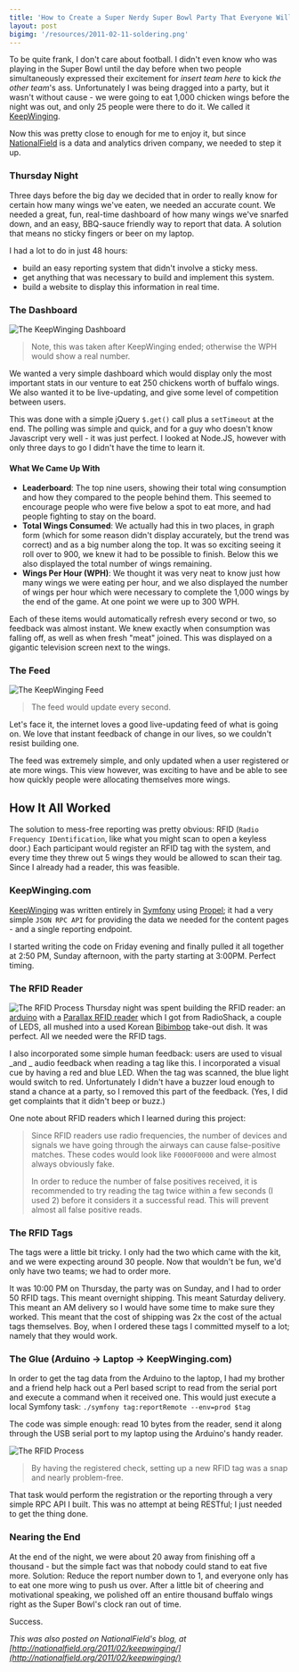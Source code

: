 ```yaml
---
title: 'How to Create a Super Nerdy Super Bowl Party That Everyone Will Love or: RFID + 1,000 Chicken Wings (Wait... What?)'
layout: post
bigimg: '/resources/2011-02-11-soldering.png'
---
```

To be quite frank, I don't care about football. I didn't even know who was playing in the Super Bowl until the day before when two people simultaneously expressed their excitement for _insert team here_ to kick _the other team_'s ass. Unfortunately I was being dragged into a party, but it wasn't without cause - we were going to eat 1,000 chicken wings before the night was out, and only 25 people were there to do it. We called it [KeepWinging](http://keepwinging.com).

Now this was pretty close to enough for me to enjoy it, but since [NationalField](http://nationalfield.org) is a data and analytics driven company, we needed to step it up.

### Thursday Night
Three days before the big day we decided that in order to really know for certain how many wings we've eaten, we needed an accurate count. We needed a great, fun, real-time dashboard of how many wings we've snarfed down, and an easy, BBQ-sauce friendly way to report that data. A solution that means no sticky fingers or beer on my laptop.

I had a lot to do in just 48 hours:

- build an easy reporting system that didn't involve a sticky mess.
- get anything that was necessary to build and implement this system.
- build a website to display this information in real time.

### The Dashboard
![The KeepWinging Dashboard](/resources/2011-02-11-dashboard.png)
> Note, this was taken after KeepWinging ended; otherwise the WPH would show a real number.

We wanted a very simple dashboard which would display only the most important stats in our venture to eat 250 chickens worth of buffalo wings. We also wanted it to be live-updating, and give some level of competition between users.

This was done with a simple jQuery `$.get()` call plus a `setTimeout` at the end. The polling was simple and quick, and for a guy who doesn't know Javascript very well - it was just perfect. I looked at Node.JS, however with only three days to go I didn't have the time to learn it.

#### What We Came Up With
- **Leaderboard**: The top nine users, showing their total wing consumption and how they compared to the people behind them. This seemed to encourage people who were five below a spot to eat more, and had people fighting to stay on the board.
- **Total Wings Consumed**: We actually had this in two places, in graph form (which for some reason didn't display accurately, but the trend was correct) and as a big number along the top. It was so exciting seeing it roll over to 900, we knew it had to be possible to finish. Below this we also displayed the total number of wings remaining.
- **Wings Per Hour (WPH)**: We thought it was very neat to know just how many wings we were eating per hour, and we also displayed the number of wings per hour which were necessary to complete the 1,000 wings by the end of the game. At one point we were up to 300 WPH.

Each of these items would automatically refresh every second or two, so feedback was almost instant. We knew exactly when consumption was falling off, as well as when fresh "meat" joined. This was displayed on a gigantic television screen next to the wings.

### The Feed
![The KeepWinging Feed](/resources/2011-02-11-feed.png)
> The feed would update every second.

Let's face it, the internet loves a good live-updating feed of what is going on. We love that instant feedback of change in our lives, so we couldn't resist building one.

The feed was extremely simple, and only updated when a user registered or ate more wings. This view however, was exciting to have and be able to see how quickly people were allocating themselves more wings.

## How It All Worked
The solution to mess-free reporting was pretty obvious: RFID (`Radio Frequency IDentification`, like what you might scan to open a keyless door.) Each participant would register an RFID tag with the system, and every time they threw out 5 wings they would be allowed to scan their tag. Since I already had a reader, this was feasible.

### KeepWinging.com
[KeepWinging](http://keepwinging.com) was written entirely in [Symfony](http://symfony-project.org) using [Propel](http://www.propelorm.org); it had a very simple `JSON RPC API` for providing the data we needed for the content pages - and a single reporting endpoint.

I started writing the code on Friday evening and finally pulled it all together at 2:50 PM, Sunday afternoon, with the party starting at 3:00PM. Perfect timing.

### The RFID Reader
![The RFID Process](/resources/2011-02-11-rfid-reader.png)
Thursday night was spent building the RFID reader: an [arduino](http://www.sparkfun.com/products/9950) with a [Parallax RFID reader](http://www.radioshack.com/product/index.jsp?productId=2906723) which I got from RadioShack, a couple of LEDS, all mushed into a used Korean [Bibimbop](http://en.wikipedia.org/wiki/Bibimbap) take-out dish. It was perfect. All we needed were the RFID tags.

I also incorporated some simple human feedback: users are used to visual _and _ audio feedback when reading a tag like this. I incorporated a visual cue
by having a red and blue LED. When the tag was scanned, the blue light would switch to red. Unfortunately I didn't have a buzzer loud enough to stand a chance at a party, so I removed this part of the feedback. (Yes, I did get complaints that it didn't beep or buzz.)

One note about RFID readers which I learned during this project:
> Since RFID readers use radio frequencies, the number of devices and signals we have going through the airways can cause false-positive matches. These codes would look like `F0000F0000` and were almost always obviously fake.
>
> In order to reduce the number of false positives received, it is recommended to try reading the tag twice within a few seconds (I used 2) before it considers it a successful read. This will prevent almost all false positive reads.

### The RFID Tags
The tags were a little bit tricky. I only had the two which came with the kit, and we were expecting around 30 people. Now that wouldn't be fun, we'd only have two teams; we had to order more.

It was 10:00 PM on Thursday, the party was on Sunday, and I had to order 50 RFID tags. This meant overnight shipping. This meant Saturday delivery. This meant an AM delivery so I would have some time to make sure they worked. This meant that the cost of shipping was 2x the cost of the actual tags themselves. Boy, when I ordered these tags I committed myself to a lot; namely that they would work.

### The Glue (Arduino -> Laptop -> KeepWinging.com)
In order to get the tag data from the Arduino to the laptop, I had my brother and a friend help hack out a Perl based script to read from the serial port and execute a command when it received one. This would just execute a local Symfony task: `./symfony tag:reportRemote --env=prod $tag`

The code was simple enough: read 10 bytes from the reader, send it along through the USB serial port to my laptop using the Arduino's handy reader.

![The RFID Process](/resources/2011-02-11-rfid-process.png)
> By having the registered check, setting up a new RFID tag was a snap and nearly problem-free.

That task would perform the registration or the reporting through a very simple RPC API I built. This was no attempt at being RESTful; I just needed to get the thing done.

### Nearing the End
At the end of the night, we were about 20 away from finishing off a thousand - but the simple fact was that nobody could stand to eat five more. Solution: Reduce the report number down to 1, and everyone only has to eat one more wing to push us over. After a little bit of cheering and motivational speaking, we polished off an entire thousand buffalo wings right as the Super Bowl's clock ran out of time.

Success.

_This was also posted on NationalField's blog, at [http://nationalfield.org/2011/02/keepwinging/](http://nationalfield.org/2011/02/keepwinging/)_

